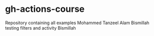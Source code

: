 # gh-actions-course
Repository containing all examples
Mohammed Tanzeel Alam
Bismillah testing filters and activity
Bismillah